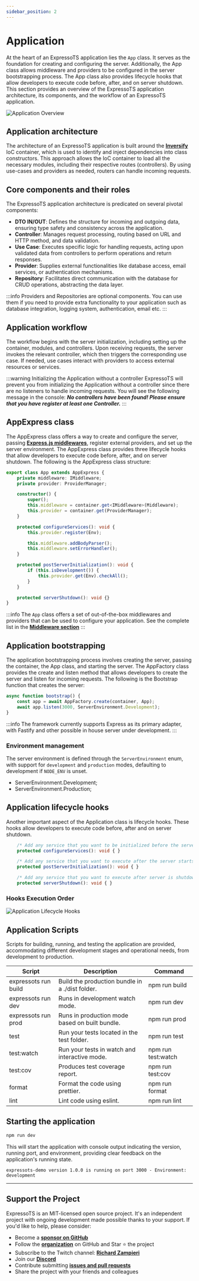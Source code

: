 ```yaml
---
sidebar_position: 2
---
```


# Application

At the heart of an ExpressoTS application lies the `App` class. It serves as the foundation for creating and configuring the server. Additionally, the App class allows middleware and providers to be configured in the server bootstrapping process. The App class also provides lifecycle hooks that allow developers to execute code before, after, and on server shutdown. This section provides an overview of the ExpressoTS application architecture, its components, and the workflow of an ExpressoTS application.

![Application Overview](./img/app-overview.png)

## Application architecture

The architecture of an ExpressoTS application is built around the **[Inversify](https://inversify.io/)** IoC container, which is used to identify and inject dependencies into class constructors. This approach allows the IoC container to load all the necessary modules, including their respective routes (controllers). By using use-cases and providers as needed, routers can handle incoming requests.

## Core components and their roles

The ExpressoTS application architecture is predicated on several pivotal components:

-   **DTO IN/OUT**: Defines the structure for incoming and outgoing data, ensuring type safety and consistency across the application.
-   **Controller**: Manages request processing, routing based on URL and HTTP method, and data validation.
-   **Use Case**: Executes specific logic for handling requests, acting upon validated data from controllers to perform operations and return responses.
-   **Provider**: Supplies external functionalities like database access, email services, or authentication mechanisms.
-   **Repository**: Facilitates direct communication with the database for CRUD operations, abstracting the data layer.

:::info
Providers and Repositories are optional components. You can use them if you need to provide extra functionality to your application such as database integration, logging system, authentication, email etc.
:::

## Application workflow

The workflow begins with the server initialization, including setting up the container, modules, and controllers. Upon receiving requests, the server invokes the relevant controller, which then triggers the corresponding use case. If needed, use cases interact with providers to access external resources or services.

:::warning Initializing the Application without a controller
ExpressoTS will prevent you from initializing the Application without a controller since there are no listeners to handle incoming requests. You will see the following message in the console:
**_No controllers have been found! Please ensure that you have register at least one Controller._**
:::

## AppExpress class

The AppExpress class offers a way to create and configure the server, passing **[Express.js middlewares](https://expressjs.com/en/guide/writing-middleware.html)**, register external providers, and set up the server environment. The AppExpress class provides three lifecycle hooks that allow developers to execute code before, after, and on server shutdown. The following is the AppExpress class structure:

```typescript
export class App extends AppExpress {
    private middleware: IMiddleware;
    private provider: ProviderManager;

    constructor() {
        super();
        this.middleware = container.get<IMiddleware>(Middleware);
        this.provider = container.get(ProviderManager);
    }

    protected configureServices(): void {
        this.provider.register(Env);

        this.middleware.addBodyParser();
        this.middleware.setErrorHandler();
    }

    protected postServerInitialization(): void {
        if (this.isDevelopment()) {
            this.provider.get(Env).checkAll();
        }
    }

    protected serverShutdown(): void {}
}
```

:::info
The `App` class offers a set of out-of-the-box middlewares and providers that can be used to configure your application. See the complete list in the **[Middleware section](./middleware.md)**
:::

## Application bootstrapping

The application bootstrapping process involves creating the server, passing the container, the App class, and starting the server. The AppFactory class provides the create and listen method that allows developers to create the server and listen for incoming requests. The following is the Bootstrap function that creates the server:

```typescript
async function bootstrap() {
    const app = await AppFactory.create(container, App);
    await app.listen(3000, ServerEnvironment.Development);
}
```

:::info
The framework currently supports Express as its primary adapter, with Fastify and other possible in house server under development.
:::

### Environment management

The server environment is defined through the `ServerEnvironment` enum, with support for `development` and `production` modes, defaulting to development if `NODE_ENV` is unset.

-   ServerEnvironment.Development;
-   ServerEnvironment.Production;

## Application lifecycle hooks

Another important aspect of the Application class is lifecycle hooks. These hooks allow developers to execute code before, after and on server shutdown.

```typescript
    /* Add any service that you want to be initialized before the server starts */
    protected configureServices(): void { }

    /* Add any service that you want to execute after the server starts */
    protected postServerInitialization(): void { }

    /* Add any service that you want to execute after server is shutdown */
    protected serverShutdown(): void { }
```

### Hooks Execution Order

![Application Lifecycle Hooks](./img/app-life-cycle.png)

## Application Scripts

Scripts for building, running, and testing the application are provided, accommodating different development stages and operational needs, from development to production.

| Script               | Description                                     | Command            |
| -------------------- | ----------------------------------------------- | ------------------ |
| expressots run build | Build the production bundle in a ./dist folder. | npm run build      |
| expressots run dev   | Runs in development watch mode.                 | npm run dev        |
| expressots run prod  | Runs in production mode based on built bundle.  | npm run prod       |
| test                 | Run your tests located in the test folder.      | npm run test       |
| test:watch           | Run your tests in watch and interactive mode.   | npm run test:watch |
| test:cov             | Produces test coverage report.                  | npm run test:cov   |
| format               | Format the code using prettier.                 | npm run format     |
| lint                 | Lint code using eslint.                         | npm run lint       |

## Starting the application

```bash
npm run dev
```

This will start the application with console output indicating the version, running port, and environment, providing clear feedback on the application's running state.

`expressots-demo version 1.0.0 is running on port 3000 - Environment: development`

---

## Support the Project

ExpressoTS is an MIT-licensed open source project. It's an independent project with ongoing development made possible thanks to your support. If you'd like to help, please consider:

-   Become a **[sponsor on GitHub](https://github.com/sponsors/expressots)**
-   Follow the **[organization](https://github.com/expressots)** on GitHub and Star ⭐ the project
-   Subscribe to the Twitch channel: **[Richard Zampieri](https://www.twitch.tv/richardzampieri)**
-   Join our **[Discord](https://discord.com/invite/PyPJfGK)**
-   Contribute submitting **[issues and pull requests](https://github.com/expressots/expressots/issues/new/choose)**
-   Share the project with your friends and colleagues
